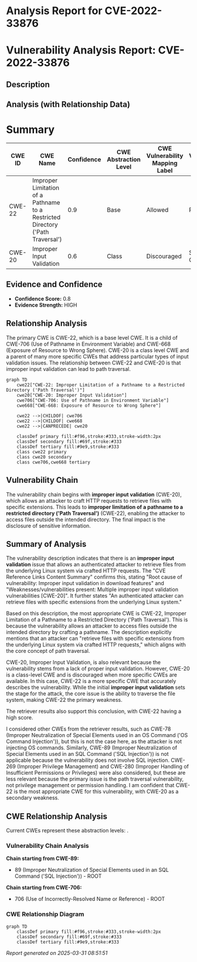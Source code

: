 # Analysis Report for CVE-2022-33876

# Vulnerability Analysis Report: CVE-2022-33876

## Description



## Analysis (with Relationship Data)

# Summary

| CWE ID | CWE Name | Confidence | CWE Abstraction Level | CWE Vulnerability Mapping Label | CWE-Vulnerability Mapping Notes |
|---|---|---|---|---|---|
| CWE-22 | Improper Limitation of a Pathname to a Restricted Directory ('Path Traversal') | 0.9 | Base | Allowed | Primary CWE |
| CWE-20 | Improper Input Validation | 0.6 | Class | Discouraged | Secondary Candidate |

## Evidence and Confidence

*   **Confidence Score:** 0.8
*   **Evidence Strength:** HIGH

## Relationship Analysis
The primary CWE is CWE-22, which is a base level CWE. It is a child of CWE-706 (Use of Pathname in Environment Variable) and CWE-668 (Exposure of Resource to Wrong Sphere). CWE-20 is a class level CWE and a parent of many more specific CWEs that address particular types of input validation issues. The relationship between CWE-22 and CWE-20 is that improper input validation can lead to path traversal.

```mermaid
graph TD
    cwe22["CWE-22: Improper Limitation of a Pathname to a Restricted Directory ('Path Traversal')"]
    cwe20["CWE-20: Improper Input Validation"]
    cwe706["CWE-706: Use of Pathname in Environment Variable"]
    cwe668["CWE-668: Exposure of Resource to Wrong Sphere"]

    cwe22 -->|CHILDOF| cwe706
    cwe22 -->|CHILDOF| cwe668
    cwe22 -->|CANPRECEDE| cwe20
    
    classDef primary fill:#f96,stroke:#333,stroke-width:2px
    classDef secondary fill:#69f,stroke:#333
    classDef tertiary fill:#9e9,stroke:#333
    class cwe22 primary
    class cwe20 secondary
    class cwe706,cwe668 tertiary
```

## Vulnerability Chain
The vulnerability chain begins with **improper input validation** (CWE-20), which allows an attacker to craft HTTP requests to retrieve files with specific extensions. This leads to **improper limitation of a pathname to a restricted directory ('Path Traversal')** (CWE-22), enabling the attacker to access files outside the intended directory. The final impact is the disclosure of sensitive information.

## Summary of Analysis
The vulnerability description indicates that there is an **improper input validation** issue that allows an authenticated attacker to retrieve files from the underlying Linux system via crafted HTTP requests. The "CVE Reference Links Content Summary" confirms this, stating "Root cause of vulnerability: Improper input validation in download features" and "Weaknesses/vulnerabilities present: Multiple improper input validation vulnerabilities [CWE-20]". It further states "An authenticated attacker can retrieve files with specific extensions from the underlying Linux system."

Based on this description, the most appropriate CWE is CWE-22, Improper Limitation of a Pathname to a Restricted Directory ('Path Traversal'). This is because the vulnerability allows an attacker to access files outside the intended directory by crafting a pathname. The description explicitly mentions that an attacker can "retrieve files with specific extensions from the underlying Linux system via crafted HTTP requests," which aligns with the core concept of path traversal.

CWE-20, Improper Input Validation, is also relevant because the vulnerability stems from a lack of proper input validation. However, CWE-20 is a class-level CWE and is discouraged when more specific CWEs are available. In this case, CWE-22 is a more specific CWE that accurately describes the vulnerability. While the initial **improper input validation** sets the stage for the attack, the core issue is the ability to traverse the file system, making CWE-22 the primary weakness.

The retriever results also support this conclusion, with CWE-22 having a high score.

I considered other CWEs from the retriever results, such as CWE-78 (Improper Neutralization of Special Elements used in an OS Command ('OS Command Injection')), but this is not the case here, as the attacker is not injecting OS commands. Similarly, CWE-89 (Improper Neutralization of Special Elements used in an SQL Command ('SQL Injection')) is not applicable because the vulnerability does not involve SQL injection. CWE-269 (Improper Privilege Management) and CWE-280 (Improper Handling of Insufficient Permissions or Privileges) were also considered, but these are less relevant because the primary issue is the path traversal vulnerability, not privilege management or permission handling.
I am confident that CWE-22 is the most appropriate CWE for this vulnerability, with CWE-20 as a secondary weakness.


## CWE Relationship Analysis

Current CWEs represent these abstraction levels: .


### Vulnerability Chain Analysis

**Chain starting from CWE-89:**
- 89 (Improper Neutralization of Special Elements used in an SQL Command ('SQL Injection')) - ROOT


**Chain starting from CWE-706:**
- 706 (Use of Incorrectly-Resolved Name or Reference) - ROOT



### CWE Relationship Diagram

```mermaid
graph TD
    classDef primary fill:#f96,stroke:#333,stroke-width:2px
    classDef secondary fill:#69f,stroke:#333
    classDef tertiary fill:#9e9,stroke:#333
```



*Report generated on 2025-03-31 08:51:51*
